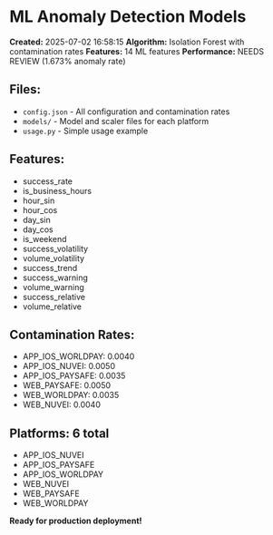 # ML Anomaly Detection Models

**Created:** 2025-07-02 16:58:15
**Algorithm:** Isolation Forest with contamination rates
**Features:** 14 ML features
**Performance:** NEEDS REVIEW (1.673% anomaly rate)

## Files:
- `config.json` - All configuration and contamination rates
- `models/` - Model and scaler files for each platform
- `usage.py` - Simple usage example

## Features:
- success_rate
- is_business_hours
- hour_sin
- hour_cos
- day_sin
- day_cos
- is_weekend
- success_volatility
- volume_volatility
- success_trend
- success_warning
- volume_warning
- success_relative
- volume_relative

## Contamination Rates:
- APP_IOS_WORLDPAY: 0.0040
- APP_IOS_NUVEI: 0.0050
- APP_IOS_PAYSAFE: 0.0035
- WEB_PAYSAFE: 0.0050
- WEB_WORLDPAY: 0.0035
- WEB_NUVEI: 0.0040

## Platforms: 6 total
- APP_IOS_NUVEI
- APP_IOS_PAYSAFE
- APP_IOS_WORLDPAY
- WEB_NUVEI
- WEB_PAYSAFE
- WEB_WORLDPAY

**Ready for production deployment!**
